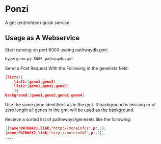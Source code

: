 Ponzi
=====

A get (en)rich(ed) quick service.


Usage as A Webservice
----------------------

Start running on port 8000 useing pathwaydb.gmt:

```bash
hypergeom.py 8000 pathwaydb.gmt
```

Send a Post Request With the Following in the genelists field:

```json
{lists:{
	list1:[gene1,gene2]
	list2:[gene1,gene2,gene3]
	}}
background:[gene1,gene2,gene2,gene4]
```

Use the same gene identifiers as in the gmt.
If background is missing or of zero length all genes in the gmt will be used as the background.

Recieve a sorted list of patheways/genesets like the following:

```json
[{name:PATHWAY1,link;"http://moreinfo1",p:.1},
{name:PATHWAY2,link;"http://moreinfo2",p:.2},
...]
```

